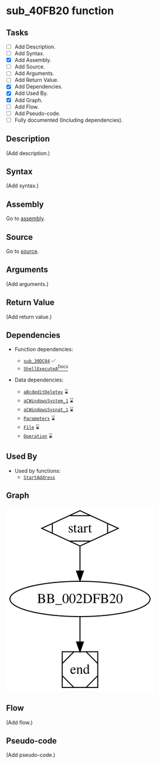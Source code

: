 # sub_40FB20 function

## Tasks

- [ ] Add Description.
- [ ] Add Syntax.
- [X] Add Assembly.
- [ ] Add Source.
- [ ] Add Arguments.
- [ ] Add Return Value.
- [X] Add Dependencies.
- [X] Add Used By.
- [X] Add Graph.
- [ ] Add Flow.
- [ ] Add Pseudo-code.
- [ ] Fully documented (Including dependencies).

## Description

(Add description.)

## Syntax

(Add syntax.)

## Assembly

Go to [assembly](../asm/sub_40FB20.asm).

## Source

Go to [source](../cc/sub_40FB20.cc).

## Arguments

(Add arguments.)

## Return Value

(Add return value.)

## Dependencies

* Function dependencies:
  * [`sub_30DC04`](sub_30DC04.md) ✅
  * [`ShellExecuteA`<sup>Docs</sup>](https://docs.microsoft.com/en-us/windows/win32/api/shellapi/nf-shellapi-shellexecutea)


* Data dependencies:
  * [`aBcdeditDeletev`](aBcdeditDeletev.md) ⌛
  * [`aCWindowsSystem_1`](aCWindowsSystem_1.md) ⌛
  * [`aCWindowsSysnat_1`](aCWindowsSysnat_1.md) ⌛
  * [`Parameters`](Parameters.md) ⌛
  * [`File`](File.md) ⌛
  * [`Operation`](Operation.md) ⌛

## Used By

* Used by functions:
  * [`StartAddress`](StartAddress.md)

## Graph

![sub_40FB20 Graph](../svg/sub_40FB20.svg "sub_40FB20 Graph")

## Flow

(Add flow.)

## Pseudo-code

(Add pseudo-code.)
